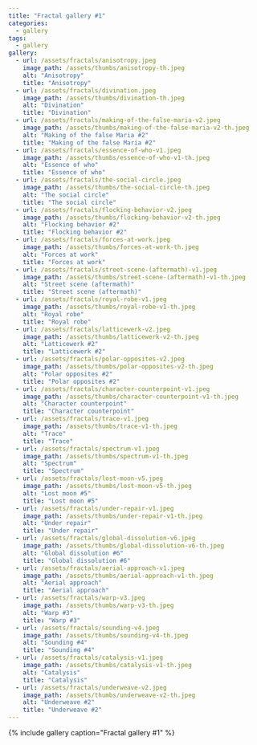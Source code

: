 ```yaml
---
title: "Fractal gallery #1"
categories:
  - gallery
tags: 
  - gallery
gallery:
  - url: /assets/fractals/anisotropy.jpeg
    image_path: /assets/thumbs/anisotropy-th.jpeg
    alt: "Anisotropy"
    title: "Anisotropy"
  - url: /assets/fractals/divination.jpeg
    image_path: /assets/thumbs/divination-th.jpeg
    alt: "Divination"
    title: "Divination"
  - url: /assets/fractals/making-of-the-false-maria-v2.jpeg
    image_path: /assets/thumbs/making-of-the-false-maria-v2-th.jpeg
    alt: "Making of the false Maria #2"
    title: "Making of the false Maria #2"
  - url: /assets/fractals/essence-of-who-v1.jpeg
    image_path: /assets/thumbs/essence-of-who-v1-th.jpeg
    alt: "Essence of who"
    title: "Essence of who"
  - url: /assets/fractals/the-social-circle.jpeg
    image_path: /assets/thumbs/the-social-circle-th.jpeg
    alt: "The social circle"
    title: "The social circle"
  - url: /assets/fractals/flocking-behavior-v2.jpeg
    image_path: /assets/thumbs/flocking-behavior-v2-th.jpeg
    alt: "Flocking behavior #2"
    title: "Flocking behavior #2"
  - url: /assets/fractals/forces-at-work.jpeg
    image_path: /assets/thumbs/forces-at-work-th.jpeg
    alt: "Forces at work"
    title: "Forces at work"
  - url: /assets/fractals/street-scene-(aftermath)-v1.jpeg
    image_path: /assets/thumbs/street-scene-(aftermath)-v1-th.jpeg
    alt: "Street scene (aftermath)"
    title: "Street scene (aftermath)"
  - url: /assets/fractals/royal-robe-v1.jpeg
    image_path: /assets/thumbs/royal-robe-v1-th.jpeg
    alt: "Royal robe"
    title: "Royal robe"
  - url: /assets/fractals/latticewerk-v2.jpeg
    image_path: /assets/thumbs/latticewerk-v2-th.jpeg
    alt: "Latticewerk #2"
    title: "Latticewerk #2"
  - url: /assets/fractals/polar-opposites-v2.jpeg
    image_path: /assets/thumbs/polar-opposites-v2-th.jpeg
    alt: "Polar opposites #2"
    title: "Polar opposites #2"
  - url: /assets/fractals/character-counterpoint-v1.jpeg
    image_path: /assets/thumbs/character-counterpoint-v1-th.jpeg
    alt: "Character counterpoint"
    title: "Character counterpoint"
  - url: /assets/fractals/trace-v1.jpeg
    image_path: /assets/thumbs/trace-v1-th.jpeg
    alt: "Trace"
    title: "Trace"
  - url: /assets/fractals/spectrum-v1.jpeg
    image_path: /assets/thumbs/spectrum-v1-th.jpeg
    alt: "Spectrum"
    title: "Spectrum"
  - url: /assets/fractals/lost-moon-v5.jpeg
    image_path: /assets/thumbs/lost-moon-v5-th.jpeg
    alt: "Lost moon #5"
    title: "Lost moon #5"
  - url: /assets/fractals/under-repair-v1.jpeg
    image_path: /assets/thumbs/under-repair-v1-th.jpeg
    alt: "Under repair"
    title: "Under repair"
  - url: /assets/fractals/global-dissolution-v6.jpeg
    image_path: /assets/thumbs/global-dissolution-v6-th.jpeg
    alt: "Global dissolution #6"
    title: "Global dissolution #6"
  - url: /assets/fractals/aerial-approach-v1.jpeg
    image_path: /assets/thumbs/aerial-approach-v1-th.jpeg
    alt: "Aerial approach"
    title: "Aerial approach"
  - url: /assets/fractals/warp-v3.jpeg
    image_path: /assets/thumbs/warp-v3-th.jpeg
    alt: "Warp #3"
    title: "Warp #3"
  - url: /assets/fractals/sounding-v4.jpeg
    image_path: /assets/thumbs/sounding-v4-th.jpeg
    alt: "Sounding #4"
    title: "Sounding #4"
  - url: /assets/fractals/catalysis-v1.jpeg
    image_path: /assets/thumbs/catalysis-v1-th.jpeg
    alt: "Catalysis"
    title: "Catalysis"
  - url: /assets/fractals/underweave-v2.jpeg
    image_path: /assets/thumbs/underweave-v2-th.jpeg
    alt: "Underweave #2"
    title: "Underweave #2"
---
```


{% include gallery caption="Fractal gallery #1" %}
